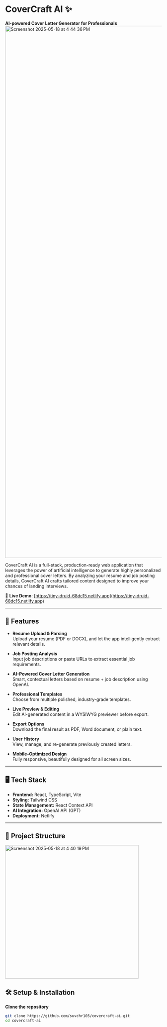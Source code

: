 # CoverCraft AI ✨
**AI-powered Cover Letter Generator for Professionals**
<img width="1710" alt="Screenshot 2025-05-18 at 4 44 36 PM" src="https://github.com/user-attachments/assets/56791990-d27b-44bd-bc18-6b91cd02107a" />

CoverCraft AI is a full-stack, production-ready web application that leverages the power of artificial intelligence to generate highly personalized and professional cover letters. By analyzing your resume and job posting details, CoverCraft AI crafts tailored content designed to improve your chances of landing interviews.

🔗 **Live Demo**: [https://tiny-druid-68dc15.netlify.app](https://tiny-druid-68dc15.netlify.app)

---

## 🚀 Features

- **Resume Upload & Parsing**  
  Upload your resume (PDF or DOCX), and let the app intelligently extract relevant details.

- **Job Posting Analysis**  
  Input job descriptions or paste URLs to extract essential job requirements.

- **AI-Powered Cover Letter Generation**  
  Smart, contextual letters based on resume + job description using OpenAI.

- **Professional Templates**  
  Choose from multiple polished, industry-grade templates.

- **Live Preview & Editing**  
  Edit AI-generated content in a WYSIWYG previewer before export.

- **Export Options**  
  Download the final result as PDF, Word document, or plain text.

- **User History**  
  View, manage, and re-generate previously created letters.

- **Mobile-Optimized Design**  
  Fully responsive, beautifully designed for all screen sizes.

---

## 🖥️ Tech Stack

- **Frontend:** React, TypeScript, Vite  
- **Styling:** Tailwind CSS  
- **State Management:** React Context API  
- **AI Integration:** OpenAI API (GPT)  
- **Deployment:** Netlify

---

## 📂 Project Structure
<img width="429" alt="Screenshot 2025-05-18 at 4 40 19 PM" src="https://github.com/user-attachments/assets/1cc9e45b-fe6e-47cc-9b37-9824977d282d" />

## 🛠️ Setup & Installation

 **Clone the repository**
   ```bash
   git clone https://github.com/suvchr105/covercraft-ai.git
   cd covercraft-ai
```

